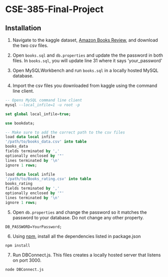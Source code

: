 # CSE-385-Final-Project

## Installation

1. Navigate to the kaggle dataset, [Amazon Books Review](https://www.kaggle.com/datasets/mohamedbakhet/amazon-books-reviews), and download the two csv files.

2. Open `books.sql` and `db.properties` and update the the password in both files. In `books.sql`, you will update line 31 where it says 'your_password'

3. Open MySQLWorkbench and run `books.sql` in a locally hosted MySQL database.

4. Import the csv files you downloaded from kaggle using the command line client.

```SQL
-- Opens MySQL command line client
mysql --local_infile=1 -u root -p
```

```SQL
set global local_infile=true;

use bookdata;

-- Make sure to add the correct path to the csv files
load data local infile
'/path/to/books_data.csv' into table
books_data
fields terminated by ','
optionally enclosed by '"'
lines terminated by '\n'
ignore 1 rows;

load data local infile
'/path/to/Books_rating.csv' into table
books_rating
fields terminated by ','
optionally enclosed by '"'
lines terminated by '\n'
ignore 1 rows;

```

5. Open `db.properties` and change the password so it matches the password to your database. Do not change any other property.

```
DB_PASSWORD=YourPassword;
```

6. Using [npm](https://nodejs.org/en), install all the dependencies listed in package.json

```
npm install
```

7. Run DBConnect.js. This files creates a locally hosted server that listens on port 3000.

```
node DBConnect.js
```
